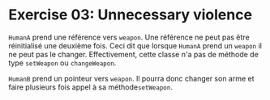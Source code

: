 # Exercise 03: Unnecessary violence

`HumanA` prend une référence vers `weapon`. Une référence ne peut pas être réinitialisé une deuxième fois.
Ceci dit que lorsque `HumanA` prend un `weapon` il ne peut pas le changer. Effectivement, cette classe n'a pas de méthode de type `setWeapon` ou `changeWeapon`.

`HumanB` prend un pointeur vers `weapon`. Il pourra donc changer son arme et faire plusieurs fois appel à sa méthode`setWeapon`.
